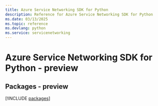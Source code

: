 ```yaml
---
title: Azure Service Networking SDK for Python
description: Reference for Azure Service Networking SDK for Python
ms.date: 03/13/2025
ms.topic: reference
ms.devlang: python
ms.service: servicenetworking
---
```

# Azure Service Networking SDK for Python - preview
## Packages - preview
[!INCLUDE [packages](service-networking-index.md)]